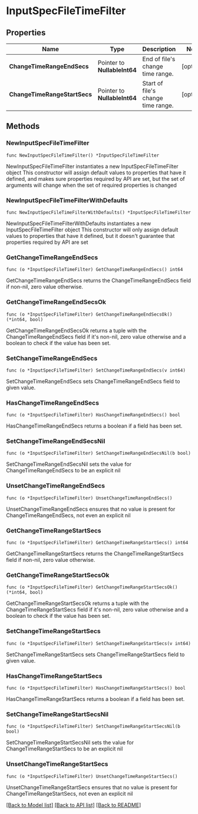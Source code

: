 # InputSpecFileTimeFilter

## Properties

Name | Type | Description | Notes
------------ | ------------- | ------------- | -------------
**ChangeTimeRangeEndSecs** | Pointer to **NullableInt64** | End of file&#39;s change time range. | [optional] 
**ChangeTimeRangeStartSecs** | Pointer to **NullableInt64** | Start of file&#39;s change time range. | [optional] 

## Methods

### NewInputSpecFileTimeFilter

`func NewInputSpecFileTimeFilter() *InputSpecFileTimeFilter`

NewInputSpecFileTimeFilter instantiates a new InputSpecFileTimeFilter object
This constructor will assign default values to properties that have it defined,
and makes sure properties required by API are set, but the set of arguments
will change when the set of required properties is changed

### NewInputSpecFileTimeFilterWithDefaults

`func NewInputSpecFileTimeFilterWithDefaults() *InputSpecFileTimeFilter`

NewInputSpecFileTimeFilterWithDefaults instantiates a new InputSpecFileTimeFilter object
This constructor will only assign default values to properties that have it defined,
but it doesn't guarantee that properties required by API are set

### GetChangeTimeRangeEndSecs

`func (o *InputSpecFileTimeFilter) GetChangeTimeRangeEndSecs() int64`

GetChangeTimeRangeEndSecs returns the ChangeTimeRangeEndSecs field if non-nil, zero value otherwise.

### GetChangeTimeRangeEndSecsOk

`func (o *InputSpecFileTimeFilter) GetChangeTimeRangeEndSecsOk() (*int64, bool)`

GetChangeTimeRangeEndSecsOk returns a tuple with the ChangeTimeRangeEndSecs field if it's non-nil, zero value otherwise
and a boolean to check if the value has been set.

### SetChangeTimeRangeEndSecs

`func (o *InputSpecFileTimeFilter) SetChangeTimeRangeEndSecs(v int64)`

SetChangeTimeRangeEndSecs sets ChangeTimeRangeEndSecs field to given value.

### HasChangeTimeRangeEndSecs

`func (o *InputSpecFileTimeFilter) HasChangeTimeRangeEndSecs() bool`

HasChangeTimeRangeEndSecs returns a boolean if a field has been set.

### SetChangeTimeRangeEndSecsNil

`func (o *InputSpecFileTimeFilter) SetChangeTimeRangeEndSecsNil(b bool)`

 SetChangeTimeRangeEndSecsNil sets the value for ChangeTimeRangeEndSecs to be an explicit nil

### UnsetChangeTimeRangeEndSecs
`func (o *InputSpecFileTimeFilter) UnsetChangeTimeRangeEndSecs()`

UnsetChangeTimeRangeEndSecs ensures that no value is present for ChangeTimeRangeEndSecs, not even an explicit nil
### GetChangeTimeRangeStartSecs

`func (o *InputSpecFileTimeFilter) GetChangeTimeRangeStartSecs() int64`

GetChangeTimeRangeStartSecs returns the ChangeTimeRangeStartSecs field if non-nil, zero value otherwise.

### GetChangeTimeRangeStartSecsOk

`func (o *InputSpecFileTimeFilter) GetChangeTimeRangeStartSecsOk() (*int64, bool)`

GetChangeTimeRangeStartSecsOk returns a tuple with the ChangeTimeRangeStartSecs field if it's non-nil, zero value otherwise
and a boolean to check if the value has been set.

### SetChangeTimeRangeStartSecs

`func (o *InputSpecFileTimeFilter) SetChangeTimeRangeStartSecs(v int64)`

SetChangeTimeRangeStartSecs sets ChangeTimeRangeStartSecs field to given value.

### HasChangeTimeRangeStartSecs

`func (o *InputSpecFileTimeFilter) HasChangeTimeRangeStartSecs() bool`

HasChangeTimeRangeStartSecs returns a boolean if a field has been set.

### SetChangeTimeRangeStartSecsNil

`func (o *InputSpecFileTimeFilter) SetChangeTimeRangeStartSecsNil(b bool)`

 SetChangeTimeRangeStartSecsNil sets the value for ChangeTimeRangeStartSecs to be an explicit nil

### UnsetChangeTimeRangeStartSecs
`func (o *InputSpecFileTimeFilter) UnsetChangeTimeRangeStartSecs()`

UnsetChangeTimeRangeStartSecs ensures that no value is present for ChangeTimeRangeStartSecs, not even an explicit nil

[[Back to Model list]](../README.md#documentation-for-models) [[Back to API list]](../README.md#documentation-for-api-endpoints) [[Back to README]](../README.md)


